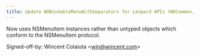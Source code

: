 ```yaml
---
title: Update WOBindableMenuWithSeparators for Leopard APIs (WOCommon, 7599e9a)
---
```


Now uses NSMenuItem instances rather than untyped objects which conform to the NSMenuItem protocol.

Signed-off-by: Wincent Colaiuta &lt;win@wincent.com&gt;
